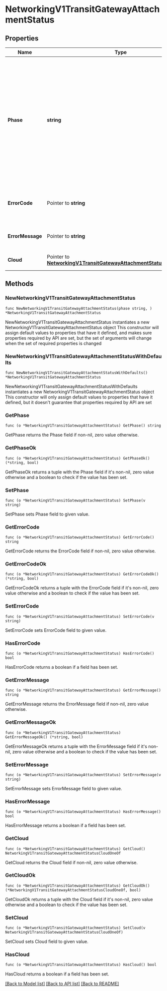 # NetworkingV1TransitGatewayAttachmentStatus

## Properties

Name | Type | Description | Notes
------------ | ------------- | ------------- | -------------
**Phase** | **string** | The lifecycle phase of the TGW attachment:    PROVISIONING: attachment provisioning is in progress;    PENDING_ACCEPT: attachment request is pending acceptance by the customer;    READY:  attachment is ready;    FAILED: attachment is in a failed state;    DEPROVISIONING: attachment deprovisioning is in progress;  | [readonly] 
**ErrorCode** | Pointer to **string** | Error code if TGW attachment is in a failed state. May be used for programmatic error checking. | [optional] [readonly] 
**ErrorMessage** | Pointer to **string** | Displayable error message if TGW attachment is in a failed state | [optional] [readonly] 
**Cloud** | Pointer to [**NetworkingV1TransitGatewayAttachmentStatusCloudOneOf**](NetworkingV1TransitGatewayAttachmentStatusCloudOneOf.md) | The cloud-specific TGW attachment details. | [optional] [readonly] 

## Methods

### NewNetworkingV1TransitGatewayAttachmentStatus

`func NewNetworkingV1TransitGatewayAttachmentStatus(phase string, ) *NetworkingV1TransitGatewayAttachmentStatus`

NewNetworkingV1TransitGatewayAttachmentStatus instantiates a new NetworkingV1TransitGatewayAttachmentStatus object
This constructor will assign default values to properties that have it defined,
and makes sure properties required by API are set, but the set of arguments
will change when the set of required properties is changed

### NewNetworkingV1TransitGatewayAttachmentStatusWithDefaults

`func NewNetworkingV1TransitGatewayAttachmentStatusWithDefaults() *NetworkingV1TransitGatewayAttachmentStatus`

NewNetworkingV1TransitGatewayAttachmentStatusWithDefaults instantiates a new NetworkingV1TransitGatewayAttachmentStatus object
This constructor will only assign default values to properties that have it defined,
but it doesn't guarantee that properties required by API are set

### GetPhase

`func (o *NetworkingV1TransitGatewayAttachmentStatus) GetPhase() string`

GetPhase returns the Phase field if non-nil, zero value otherwise.

### GetPhaseOk

`func (o *NetworkingV1TransitGatewayAttachmentStatus) GetPhaseOk() (*string, bool)`

GetPhaseOk returns a tuple with the Phase field if it's non-nil, zero value otherwise
and a boolean to check if the value has been set.

### SetPhase

`func (o *NetworkingV1TransitGatewayAttachmentStatus) SetPhase(v string)`

SetPhase sets Phase field to given value.


### GetErrorCode

`func (o *NetworkingV1TransitGatewayAttachmentStatus) GetErrorCode() string`

GetErrorCode returns the ErrorCode field if non-nil, zero value otherwise.

### GetErrorCodeOk

`func (o *NetworkingV1TransitGatewayAttachmentStatus) GetErrorCodeOk() (*string, bool)`

GetErrorCodeOk returns a tuple with the ErrorCode field if it's non-nil, zero value otherwise
and a boolean to check if the value has been set.

### SetErrorCode

`func (o *NetworkingV1TransitGatewayAttachmentStatus) SetErrorCode(v string)`

SetErrorCode sets ErrorCode field to given value.

### HasErrorCode

`func (o *NetworkingV1TransitGatewayAttachmentStatus) HasErrorCode() bool`

HasErrorCode returns a boolean if a field has been set.

### GetErrorMessage

`func (o *NetworkingV1TransitGatewayAttachmentStatus) GetErrorMessage() string`

GetErrorMessage returns the ErrorMessage field if non-nil, zero value otherwise.

### GetErrorMessageOk

`func (o *NetworkingV1TransitGatewayAttachmentStatus) GetErrorMessageOk() (*string, bool)`

GetErrorMessageOk returns a tuple with the ErrorMessage field if it's non-nil, zero value otherwise
and a boolean to check if the value has been set.

### SetErrorMessage

`func (o *NetworkingV1TransitGatewayAttachmentStatus) SetErrorMessage(v string)`

SetErrorMessage sets ErrorMessage field to given value.

### HasErrorMessage

`func (o *NetworkingV1TransitGatewayAttachmentStatus) HasErrorMessage() bool`

HasErrorMessage returns a boolean if a field has been set.

### GetCloud

`func (o *NetworkingV1TransitGatewayAttachmentStatus) GetCloud() NetworkingV1TransitGatewayAttachmentStatusCloudOneOf`

GetCloud returns the Cloud field if non-nil, zero value otherwise.

### GetCloudOk

`func (o *NetworkingV1TransitGatewayAttachmentStatus) GetCloudOk() (*NetworkingV1TransitGatewayAttachmentStatusCloudOneOf, bool)`

GetCloudOk returns a tuple with the Cloud field if it's non-nil, zero value otherwise
and a boolean to check if the value has been set.

### SetCloud

`func (o *NetworkingV1TransitGatewayAttachmentStatus) SetCloud(v NetworkingV1TransitGatewayAttachmentStatusCloudOneOf)`

SetCloud sets Cloud field to given value.

### HasCloud

`func (o *NetworkingV1TransitGatewayAttachmentStatus) HasCloud() bool`

HasCloud returns a boolean if a field has been set.


[[Back to Model list]](../README.md#documentation-for-models) [[Back to API list]](../README.md#documentation-for-api-endpoints) [[Back to README]](../README.md)


